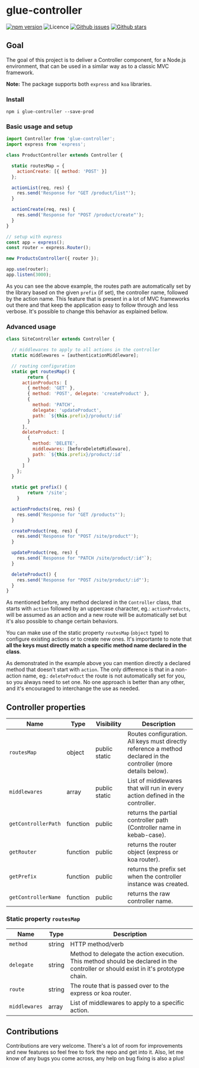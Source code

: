 # glue-controller

[![npm version](https://img.shields.io/npm/v/glue-controller.svg)](https://npm.im/glue-controller) ![Licence](https://img.shields.io/npm/l/glue-controller.svg) [![Github issues](https://img.shields.io/github/issues/danielmeneses/glue-controller.svg)](https://github.com/danielmeneses/glue-controller/issues) [![Github stars](https://img.shields.io/github/stars/danielmeneses/glue-controller.svg)](https://github.com/danielmeneses/glue-controller/stargazers)

## Goal

The goal of this project is to deliver a Controller component, for a Node.js environment, that can be used in a similar way as to a classic MVC framework.

**Note:** The package supports both `express` and `koa` libraries.

### Install

```
npm i glue-controller --save-prod
```

### Basic usage and setup

```js
import Controller from 'glue-controller';
import express from 'express';

class ProductController extends Controller {

  static routesMap = {
    actionCreate: [{ method: 'POST' }]
  };

  actionList(req, res) {
    res.send('Response for "GET /product/list"');
  }

  actionCreate(req, res) {
    res.send('Response for "POST /product/create"');
  }
}

// setup with express
const app = express();
const router = express.Router();

new ProductsController({ router });

app.use(router);
app.listen(3000);
```

As you can see the above example, the routes path are automatically set by the library based on the given `prefix` (if set), the controller name, followed by the action name. This feature that is present in a lot of MVC frameworks out there and that keep the application easy to follow through and less verbose.
It's possible to change this behavior as explained bellow.

### Advanced usage

```js
class SiteController extends Controller {

  // middlewares to apply to all actions in the controller
  static middlewares = [authenticationMiddleware];

  // routing configuration
  static get routesMap() {
		return {
      actionProducts: [
        { method: 'GET' },
        { method: 'POST', delegate: 'createProduct' },
        {
          method: 'PATCH',
          delegate: 'updateProduct',
          path: `${this.prefix}/product/:id`
        }
      ],
      deleteProduct: [
        {
          method: 'DELETE',
          middlewares: [beforeDeleteMidleware],
          path: `${this.prefix}/product/:id`
        }
      ]
    };
  }

  static get prefix() {
		return '/site';
	}

  actionProducts(req, res) {
    res.send('Response for "GET /products"');
  }

  createProduct(req, res) {
    res.send('Response for "POST /site/product"');
  }

  updateProduct(req, res) {
    res.send(`Response for "PATCH /site/product/:id"`);
  }

  deleteProduct() {
    res.send('Response for "POST /site/product/:id"');
  }
}
```

As mentioned before, any method declared in the `Controller` class, that starts with `action` followed by an uppercase character, eg.: `actionProducts`, will be assumed as an action and a new route will be automatically set but it's also possible to change certain behaviors.

You can make use of the static property `routesMap` (`object` type) to configure existing actions or to create new ones. It's importante to note that **all the keys must directly match a specific method name declared in the class**.

As demonstrated in the example above you can mention directly a declared method that doesn't start with `action`. The only difference is that in a non-action name, eg.: `deleteProduct` the route is not automatically set for you, so you always need to set one. No one approach is better than any other, and it's encouraged to interchange the use as needed.


## Controller properties

| Name              | Type     | Visibility | Description                                                                                                        |
|-------------------|----------|-------------|--------------------------------------------------------------------------------------------------------------------|
| `routesMap`         | object   | public static      | Routes configuration. All keys must directly reference a method declared in the controller (more details below). |
| `middlewares`       | array   | public static      | List of middlewares that will run in every action defined in the controller.                                       |
| `getControllerPath` | function | public      | returns the partial controller path (Controller name in kebab-case).                                               |
| `getRouter`         | function | public      | returns the router object (express or koa router).                                                                 |
| `getPrefix`         | function | public      | returns the prefix set when the controller instance was created.                                                   |
| `getControllerName` | function | public      | returns the raw controller name.                                                                                   |

### Static property `routesMap`

| Name          | Type   | Description                                                                                                     |
|---------------|--------|-----------------------------------------------------------------------------------------------------------------|
| `method`      | string | HTTP method/verb                                                                                                |
| `delegate`    | string | Method to delegate the action execution. This method should be declared in the controller or should exist in it's prototype chain. |
| `route`       | string | The route that is passed over to the express or koa router.                                                     |
| `middlewares` | array  | List of middlewares to apply to a specific action.                                                              |


## Contributions

Contributions are very welcome. There's a lot of room for improvements and new features so feel free to fork the repo and get into it. Also, let me know of any bugs you come across, any help on bug fixing is also a plus!

